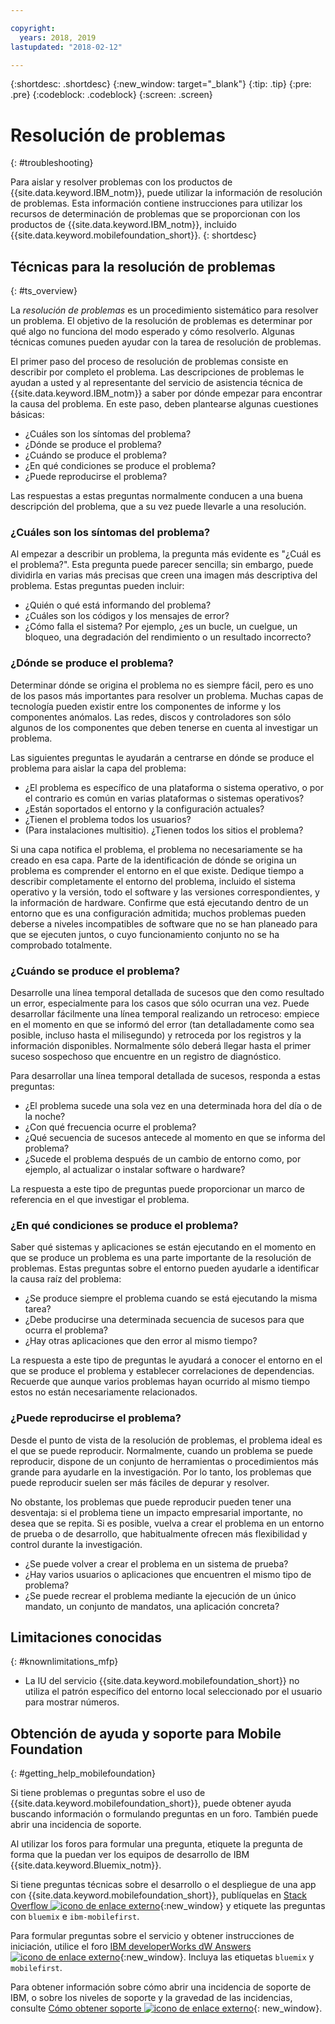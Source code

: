 ```yaml
---

copyright:
  years: 2018, 2019
lastupdated: "2018-02-12"

---
```


{:shortdesc: .shortdesc}
{:new_window: target="_blank"}
{:tip: .tip}
{:pre: .pre}
{:codeblock: .codeblock}
{:screen: .screen}

# Resolución de problemas
{: #troubleshooting}

Para aislar y resolver problemas con los productos de {{site.data.keyword.IBM_notm}}, puede utilizar la información de resolución de problemas. Esta información contiene instrucciones para utilizar los recursos de determinación de problemas que se proporcionan con los productos de {{site.data.keyword.IBM_notm}}, incluido {{site.data.keyword.mobilefoundation_short}}.
{: shortdesc}

## Técnicas para la resolución de problemas
{: #ts_overview}

La *resolución de problemas* es un procedimiento sistemático para resolver un problema. El objetivo de la resolución de problemas es determinar por qué algo no funciona del modo esperado y cómo resolverlo. Algunas técnicas comunes pueden ayudar con la tarea de resolución de problemas.

El primer paso del proceso de resolución de problemas consiste en describir por completo el problema. Las descripciones de problemas le ayudan a usted y al representante del servicio de asistencia técnica de {{site.data.keyword.IBM_notm}} a saber por dónde empezar para encontrar la causa del problema. En este paso, deben plantearse algunas cuestiones básicas:

- ¿Cuáles son los síntomas del problema?
- ¿Dónde se produce el problema?
- ¿Cuándo se produce el problema?
- ¿En qué condiciones se produce el problema?
- ¿Puede reproducirse el problema?

Las respuestas a estas preguntas normalmente conducen a una buena descripción del problema, que a su vez puede llevarle a una resolución.

### ¿Cuáles son los síntomas del problema?

Al empezar a describir un problema, la pregunta más evidente es "¿Cuál es el problema?". Esta pregunta puede parecer sencilla; sin embargo, puede dividirla en varias más precisas que creen una imagen más descriptiva del problema. Estas preguntas pueden incluir:

- ¿Quién o qué está informando del problema?
- ¿Cuáles son los códigos y los mensajes de error?
- ¿Cómo falla el sistema? Por ejemplo, ¿es un bucle, un cuelgue, un bloqueo, una degradación del rendimiento o un resultado incorrecto?

### ¿Dónde se produce el problema?

Determinar dónde se origina el problema no es siempre fácil, pero es uno de los pasos más importantes para resolver un problema. Muchas capas de tecnología pueden existir entre los componentes de informe y los componentes anómalos. Las redes, discos y controladores son sólo algunos de los componentes que deben tenerse en cuenta al investigar un problema.

Las siguientes preguntas le ayudarán a centrarse en dónde se produce el problema para aislar la capa del problema:

- ¿El problema es específico de una plataforma o sistema operativo, o por el contrario es común en varias plataformas o sistemas operativos?
- ¿Están soportados el entorno y la configuración actuales?
- ¿Tienen el problema todos los usuarios?
- (Para instalaciones multisitio). ¿Tienen todos los sitios el problema?

Si una capa notifica el problema, el problema no necesariamente se ha creado en esa capa. Parte de la identificación de dónde se origina un problema es comprender el entorno en el que existe. Dedique tiempo a describir completamente el entorno del problema, incluido el sistema operativo y la versión, todo el software y las versiones correspondientes, y la información de hardware. Confirme que está ejecutando dentro de un entorno que es una configuración admitida; muchos problemas pueden deberse a niveles incompatibles de software que no se han planeado para que se ejecuten juntos, o cuyo funcionamiento conjunto no se ha comprobado totalmente.

### ¿Cuándo se produce el problema?

Desarrolle una línea temporal detallada de sucesos que den como resultado un error, especialmente para los casos que sólo ocurran una vez. Puede desarrollar fácilmente una línea temporal realizando un retroceso: empiece en el momento en que se informó del error (tan detalladamente como sea posible, incluso hasta el milisegundo) y retroceda por los registros y la información disponibles. Normalmente sólo deberá llegar hasta el primer suceso sospechoso que encuentre en un registro de diagnóstico.

Para desarrollar una línea temporal detallada de sucesos, responda a estas preguntas:

- ¿El problema sucede una sola vez en una determinada hora del día o de la noche?
- ¿Con qué frecuencia ocurre el problema?
- ¿Qué secuencia de sucesos antecede al momento en que se informa del problema?
- ¿Sucede el problema después de un cambio de entorno como, por ejemplo, al actualizar o instalar software o hardware?

La respuesta a este tipo de preguntas puede proporcionar un marco de referencia en el que investigar el problema.

### ¿En qué condiciones se produce el problema?

Saber qué sistemas y aplicaciones se están ejecutando en el momento en que se produce un problema es una parte importante de la resolución de problemas. Estas preguntas sobre el entorno pueden ayudarle a identificar la causa raíz del problema:

- ¿Se produce siempre el problema cuando se está ejecutando la misma tarea?
- ¿Debe producirse una determinada secuencia de sucesos para que ocurra el problema?
- ¿Hay otras aplicaciones que den error al mismo tiempo?

La respuesta a este tipo de preguntas le ayudará a conocer el entorno en el que se produce el problema y establecer correlaciones de dependencias. Recuerde que aunque varios problemas hayan ocurrido al mismo tiempo estos no están necesariamente relacionados.

### ¿Puede reproducirse el problema?

Desde el punto de vista de la resolución de problemas, el problema ideal es el que se puede reproducir. Normalmente, cuando un problema se puede reproducir, dispone de un conjunto de herramientas o procedimientos más grande para ayudarle en la investigación. Por lo tanto, los problemas que puede reproducir suelen ser más fáciles de depurar y resolver.

No obstante, los problemas que puede reproducir pueden tener una desventaja: si el problema tiene un impacto empresarial importante, no desea que se repita. Si es posible, vuelva a crear el problema en un entorno de prueba o de desarrollo, que habitualmente ofrecen más flexibilidad y control durante la investigación.

- ¿Se puede volver a crear el problema en un sistema de prueba?
- ¿Hay varios usuarios o aplicaciones que encuentren el mismo tipo de problema?
- ¿Se puede recrear el problema mediante la ejecución de un único mandato, un conjunto de mandatos, una aplicación concreta?


##  Limitaciones conocidas
{: #knownlimitations_mfp}

* La IU del servicio {{site.data.keyword.mobilefoundation_short}} no utiliza el patrón específico del entorno local seleccionado por el usuario para mostrar números.

## Obtención de ayuda y soporte para Mobile Foundation
{: #getting_help_mobilefoundation}

Si tiene problemas o preguntas sobre el uso de {{site.data.keyword.mobilefoundation_short}}, puede obtener ayuda buscando información o formulando preguntas en un foro. También puede abrir una incidencia de soporte.

Al utilizar los foros para formular una pregunta, etiquete la pregunta de forma que la puedan ver los equipos de desarrollo de IBM {{site.data.keyword.Bluemix_notm}}.

Si tiene preguntas técnicas sobre el desarrollo o el despliegue de una app con {{site.data.keyword.mobilefoundation_short}}, publíquelas en [Stack Overflow ![icono de enlace externo](../../icons/launch-glyph.svg "icono de enlace externo")](http://stackoverflow.com/search?q=ibm-mobilefirst+bluemix){:new_window} y etiquete las preguntas con `bluemix` e `ibm-mobilefirst`.

Para formular preguntas sobre el servicio y obtener instrucciones de iniciación, utilice el foro [IBM developerWorks dW Answers ![icono de enlace externo](../../icons/launch-glyph.svg "icono de enlace externo")](https://developer.ibm.com/answers/topics/mobilefirst/?smartspace=bluemix){:new_window}. Incluya las etiquetas `bluemix` y `mobilefirst`.

Para obtener información sobre cómo abrir una incidencia de soporte de IBM, o sobre los niveles de soporte y la gravedad de las incidencias, consulte [Cómo obtener soporte ![icono de enlace externo](../../icons/launch-glyph.svg "icono de enlace externo")](https://console.bluemix.net/docs/get-support/getstarttssup.html#typesofsupport  ){: new_window}.
